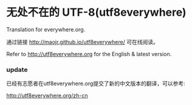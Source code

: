 无处不在的 UTF-8(utf8everywhere)
==============

Translation for everywhere.org.

通过链接 http://maojr.github.io/utf8everywhere/ 可在线阅读。

Refer to http://utf8everywhere.org for the English & latest version.

### update

已经有志愿者在utf8everywhere.org提交了新的中文版本的翻译，可以参考:

http://utf8everywhere.org/zh-cn
